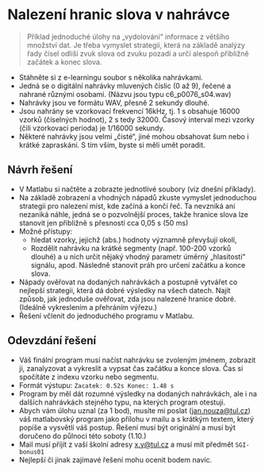 # Nalezení hranic slova v nahrávce

> Příklad jednoduché úlohy na „vydolování“ informace z většího
množství dat.
Je třeba vymyslet strategii, která na základě analýzy řady čísel
odliší zvuk slova od zvuku pozadí a určí alespoň přibližně
začátek a konec slova.

- Stáhněte si z e-learningu soubor s několika nahrávkami.
- Jedná se o digitální nahrávky mluvených číslic (0 až 9), řečené a nahrané různými osobami. (Názvu jsou typu c6_p0076_s04.wav)
- Nahrávky jsou ve formátu WAV, přesně 2 sekundy dlouhé.
- Jsou nahrány se vzorkovací frekvencí 16kHz, tj. 1 s obsahuje 16000 vzorků (číselných hodnot), 2 s tedy 32000. Časový interval mezi vzorky (čili vzorkovací perioda) je 1/16000 sekundy.
- Některé nahrávky jsou velmi „čisté“, jiné mohou obsahovat šum nebo i krátké zapraskání. S tím vším, byste si měli umět poradit.

## Návrh řešení
- V Matlabu si načtěte a zobrazte jednotlivé soubory (viz dnešní příklady).
- Na základě zobrazení a vhodných nápadů zkuste vymyslet jednoduchou strategii pro nalezení míst, kde začíná a končí řeč. Ta nevzniká ani nezaniká náhle, jedná se o pozvolnější proces, takže hranice slova lze stanovit jen přibližně s přesností cca 0,05 s (50 ms)
- Možné přístupy:
    - hledat vzorky, jejichž (abs.) hodnoty významně převyšují okolí,
    - Rozdělit nahrávku na krátké segmenty (např. 100-200 vzorků dlouhé) a u nich určit nějaký vhodný parametr úměrný „hlasitosti“ signálu, apod. Následně stanovit práh pro určení začátku a konce slova.
- Nápady ověřovat na dodaných nahrávkách a postupně vytvářet co nejlepší strategii, která dá dobré výsledky na všech datech. Najít způsob, jak jednoduše ověřovat, zda jsou  nalezené hranice dobré. (Ideálně vykreslením a přehráním
výřezu.)
- Řešení včlenit do jednoduchého programu v Matlabu.

## Odevzdání řešení
- Váš finální program musí načíst nahrávku se zvoleným jménem, zobrazit ji, zanalyzovat a vykreslit a vypsat čas začátku a konce slova. Čas si spočítáte z indexu vzorku nebo segmentu. 
- Formát výstupu: `Zacatek: 0.52s Konec: 1.48 s`
- Program by měl dát rozumné výsledky na dodaných nahrávkách, ale i na dalších nahrávkách stejného typu, na kterých program otestuji.
- Abych vám úlohu uznal (za 1 bod), musíte mi poslat (jan.nouza@tul.cz) váš matlabovský program jako přílohu v mailu a s krátkým textem, který popíše a vysvětlí váš postup. Řešení musí být originální a musí být doručeno do půlnoci této soboty (1.10.)
- Mail musí příjít z vaší školní adresy x.y@tul.cz a musí mít předmět `SGI-bonus01`
- Nejlepší či jinak zajímavé řešení mohu ocenit bodem navíc.